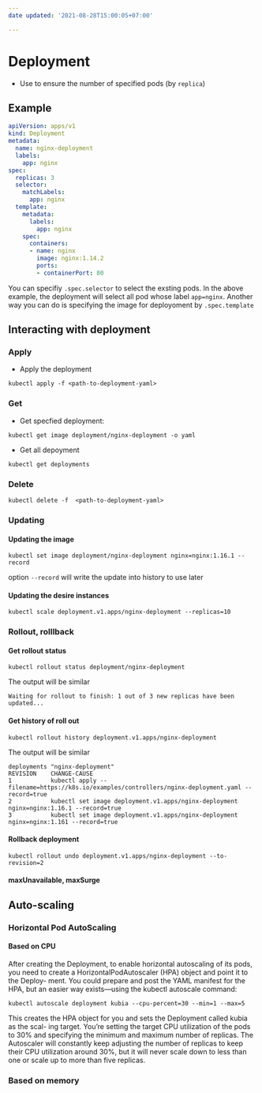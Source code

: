 ```yaml
---
date updated: '2021-08-28T15:00:05+07:00'

---
```


# Deployment

- Use to ensure the number of specified pods (by `replica`)

## Example

```yaml
apiVersion: apps/v1
kind: Deployment
metadata:
  name: nginx-deployment
  labels:
    app: nginx
spec:
  replicas: 3
  selector:
    matchLabels:
      app: nginx
  template:
    metadata:
      labels:
        app: nginx
    spec:
      containers:
      - name: nginx
        image: nginx:1.14.2
        ports:
        - containerPort: 80

```

You can specifiy `.spec.selector` to select the exsting pods. In the above example, the deployment will select all pod whose label `app=nginx`. Another way you can do is specifying the image for deployoment  by `.spec.template`

## Interacting with deployment

### Apply

- Apply the deployment

```shell
kubectl apply -f <path-to-deployment-yaml>
```

### Get

- Get specfied deployment:

```shell
kubectl get image deployment/nginx-deployment -o yaml
```

- Get all depoyment

```shell
kubectl get deployments
```

### Delete

```shell
kubectl delete -f  <path-to-deployment-yaml>
```

### Updating

#### Updating the image

```shell
kubectl set image deployment/nginx-deployment nginx=nginx:1.16.1 --record
```

option `--record` will write the update into history to use later

#### Updating the desire instances

```shell
kubectl scale deployment.v1.apps/nginx-deployment --replicas=10
```

### Rollout, rolllback

#### Get rollout status

```shell
kubectl rollout status deployment/nginx-deployment
```

The output will be similar

    Waiting for rollout to finish: 1 out of 3 new replicas have been updated...

#### Get history of roll out

```shell
kubectl rollout history deployment.v1.apps/nginx-deployment
```

The output will be similar

```shell
deployments "nginx-deployment"
REVISION    CHANGE-CAUSE
1           kubectl apply --filename=https://k8s.io/examples/controllers/nginx-deployment.yaml --record=true
2           kubectl set image deployment.v1.apps/nginx-deployment nginx=nginx:1.16.1 --record=true
3           kubectl set image deployment.v1.apps/nginx-deployment nginx=nginx:1.161 --record=true
```

#### Rollback deployment

```shell
kubectl rollout undo deployment.v1.apps/nginx-deployment --to-revision=2
```

#### maxUnavailable, maxSurge

## Auto-scaling

### Horizontal Pod AutoScaling

#### Based on CPU

After creating the Deployment, to enable horizontal autoscaling of its pods, you need to create a HorizontalPodAutoscaler (HPA) object and point it to the Deploy- ment. You could prepare and post the YAML manifest for the HPA, but an easier way exists—using the kubectl autoscale command:

```kubectl
kubectl autoscale deployment kubia --cpu-percent=30 --min=1 --max=5
```

This creates the HPA object for you and sets the Deployment called kubia as the scal- ing target. You’re setting the target CPU utilization of the pods to 30% and specifying the minimum and maximum number of replicas. The Autoscaler will constantly keep adjusting the number of replicas to keep their CPU utilization around 30%, but it will never scale down to less than one or scale up to more than five replicas.

### Based on memory 

